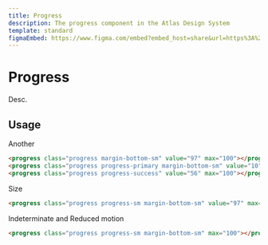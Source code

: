 ```yaml
---
title: Progress
description: The progress component in the Atlas Design System
template: standard
figmaEmbed: https://www.figma.com/embed?embed_host=share&url=https%3A%2F%2Fwww.figma.com%2Ffile%2FuVA2amRR71yJZ0GS6RI6zL%2F%25F0%259F%258C%259E-Atlas-Design-Library%3Fnode-id%3D1488%253A35182
---
```


# Progress

Desc.

## Usage

Another

```html
<progress class="progress margin-bottom-sm" value="97" max="100"></progress>
<progress class="progress progress-primary margin-bottom-sm" value="10" max="100"></progress>
<progress class="progress progress-success" value="56" max="100"></progress>
```

Size

```html
<progress class="progress progress-sm margin-bottom-sm" value="97" max="100"></progress>
```

Indeterminate and Reduced motion

```html
<progress class="progress progress-sm margin-bottom-sm" max="100"></progress>
```
